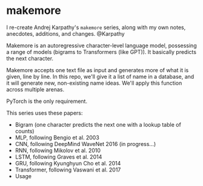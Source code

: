 # makemore
I re-create Andrej Karpathy's ```makemore``` series, along with my own notes, anecdotes, additions, and changes. @Karpathy

Makemore is an autoregressive character-level language model, possessing a range of models (bigrams to Transformers (like GPT)). It basically predicts the next character. 

Makemore accepts one text file as input and generates more of what it is given, line by line. In this repo, we'll give it a list of name in a database, and it will generate new, non-existing name ideas. We'll apply this function across multiple arenas.

PyTorch is the only requirement.

This series uses these papers:

- Bigram (one character predicts the next one with a lookup table of counts)
- MLP, following Bengio et al. 2003
- CNN, following DeepMind WaveNet 2016 (in progress...)
- RNN, following Mikolov et al. 2010
- LSTM, following Graves et al. 2014
- GRU, following Kyunghyun Cho et al. 2014
- Transformer, following Vaswani et al. 2017
- Usage